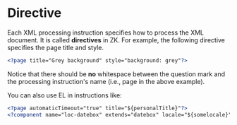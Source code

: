 # Directive

Each XML processing instruction specifies how to process the XML
document. It is called **directives** in ZK. For example, the following
directive specifies the page title and style.

``` xml
<?page title="Grey background" style="background: grey"?>
```

Notice that there should be **no** whitespace between the question mark
and the processing instruction's name (i.e., page in the above example).

You can also use EL in instructions like:

``` xml
<?page automaticTimeout="true" title="${personalTitle}"?>
<?component name="loc-datebox" extends="datebox" locale="${somelocale}"?>
```
